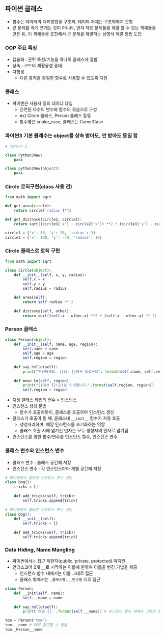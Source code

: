 ##  파이썬 클래스

* 함수는 데이터의 처리방법을 구조화, 데이터 자체는 구조화하지 못함
* 큰 문제를 작게 쪼개는 것이 아니라, 먼저 작은 문제들을 해결 할 수 있는 객체들을 만든 뒤, 이 객체들을 조합해서 큰 문제를 해결하는 상향식 해결 방법 도입

### OOP 주요 특징

* 캡슐화 : 관련 특성/기능을 하나의 클래스에 결합
* 상속 : 코드의 재활용성 증대
* 다형성
  * 다른 동작을 동일한 함수로 사용할 수 있도록 지원

### 클래스

* 파이썬은 사용자 정의 데이터 타입
  * 관련된 다수의 변수와 함수의 묶음으로 구성
  * ex) Circle 클래스, Person 클래스 등등
  * 함수명은 snake_case, 클래스는 CamelCase

### 파이썬3 기본 클래수는 object를 상속 받아도, 안 받아도 동일 함

```python
# Python 3

class Python3New:
    pass

class python3New(object):
    pass
```

### Circle 로직구현(class 사용 전)

```python
from math import sqrt

def get_area(circle):
    return circle['radius']**2

def get_distance(circle1, circle2):
    return sqrt((circle1['x'] - circle2['x']) **2 + (circle1['y'] - circle2['y']) ** 2) - (circle1['radius'] + circle2['radius'])

circle1 = {'x': 10, 'y': 20, 'radius': 3}
circle2 = {'x': 100, 'y': -40, 'radius': 10}
```

### Circle 클래스로 로직 구현

```python
from math import sqrt

class Circle(object):
    def __init__(self, x, y, radius):
        self.x = x
        self.y = y
        self.radius = radius

    def area(self):
        return self.radius ** 2
    
    def distance(self, other):
        return sqrt((self.x - other.x) **2 + (self.x - other.y) ** 2) - (self.radius + other.radius)
```

### Person 클래스

```python 
class Person(object):
    def __init__(self, name, age, region):
        self.name = name
        self.age = age
        self.region = region
        
    def say_hello(self):
        print("안녕하세요. {}님. {}에서 오셨군요". format(self.name, self.region))
        
    def move_to(self, region):
        print("{}에서 {}(으)로 이사합니다.".format(self.region, region))
        self.region = region
```

* 지정 클래스 타입의 변수 = 인스턴스
* 인스턴스 생성 문법
  * 함수가 호출하듯이, 클래스를 호출하여 인스턴스 생성
* 클래스가 호출이 될 때, 클래스내 `__init__` 함수가 자동 호출
  * 생성자라하며, 해당 인스턴스를 초기화하는 역할
  * 클래스 호출 시에 넘겨진 인자는 모두 생성자의 인자로 넘겨짐
* 인스턴스를 위한 함수/변수를 인스턴스 함수, 인스턴스 변수

### 클래스 변수와 인스턴스 변수

* 클래스 변수 : 클래스 공간에 저장
* 인스턴스 변수 : 각 인스턴스마다 개별 공간에 저장

```python
# 파이썬에서 잘못된 인스턴스 변수 선언
class Dog():
    tricks = []
    
    def add_tricks(self, trick):
        self.tricks.append(trick)
        
# 파이썬에서 올바른 인스턴스 변수 선언
class Dog():
    def __init__(self):
        self.tricks = []
    
    def add_tricks(self, trick):
        self.tricks.append(trick)
```

### Data Hiding, Name Mangling

* 파이썬에서는 접근 제한자(public, private, protected) 미지원
* 언더스코어 2개 `__`로 시작하는 이름에 한하여 이름을 변경 기법을 제공
  * 인스턴스 함수 내에서는 이름 그대로 접근
  * 클래스 밖에서는 `_클래스명.__변수명` 으로 접근

```python
class Person:
    def __init(self, name):
        self.__name = name
        
    def say_hello(self):
        print('안녕 {}.'.format(self.__name)) # 인스턴스 함수 내에서 그대로 접근

tom = Person("tom")
tom.__name # 에러 접근할 수 없음
tom._Person__name
```
